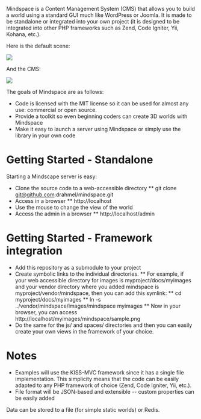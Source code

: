 Mindspace is a Content Management System (CMS) that allows you to build a world using a standard GUI much like WordPress or Joomla. It is made to be standalone or integrated into your own project (it is designed to be integrated into other PHP frameworks such as Zend, Code Igniter, Yii, Kohana, etc.).

Here is the default scene:

<img src="https://raw.github.com/drahmel/mindspace/master/images/mindspace/sample.png" />

And the CMS:

<img src="https://raw.github.com/drahmel/mindspace/master/images/mindspace/sample_admin.png" />

The goals of Mindspace are as follows:

* Code is licensed with the MIT license so it can be used for almost any use: commercial or open source.
* Provide a toolkit so even beginning coders can create 3D worlds with Mindspace
* Make it easy to launch a server using Mindspace or simply use the library in your own code

Getting Started - Standalone
============================

Starting a Mindscape server is easy:

* Clone the source code to a web-accessible directory
** git clone git@github.com:drahmel/mindspace.git 
* Access in a browser
** http://localhost
* Use the mouse to change the view of the world 
* Access the admin in a browser
** http://localhost/admin

Getting Started - Framework integration
=======================================

* Add this repository as a submodule to your project
* Create symbolic links to the individual directories. 
** For example, if your web accessible directory for images is myproject/docs/myimages and your vendor directory where you added mindspace is myproject/vendor/mindspace, then you can add this symlink:
** cd myproject/docs/myimages
** ln -s ../vendor/mindspace/images/mindspace myimages
** Now in your browser, you can access http://localhost/myimages/mindspace/sample.png
* Do the same for the js/ and spaces/ directories and then you can easily create your own views in the framework of your choice.


Notes
=====

* Examples will use the KISS-MVC framework since it has a single file implementation. This simplicity means that the code can be easily adapted to any PHP framework of choice (Zend, Code Igniter, Yii, etc.).
* File format will be JSON-based and extensible -- custom properties can be easily added



Data can be stored to a file (for simple static worlds) or Redis.


